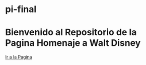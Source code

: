 # pi-final

<h1> Bienvenido al Repositorio de la Pagina Homenaje a Walt Disney</h1>

<a href="https://waltdisneyfinal.netlify.app/index.html" target=blank> Ir a la Pagina</a>
